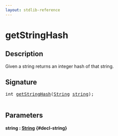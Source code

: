 ```yaml
---
layout: stdlib-reference
---
```


# getStringHash

## Description

Given a string returns an integer hash of that string.




## Signature 

<pre>
int <a href="/stdlib-reference/global-decls/getStringHash">getStringHash</a>(<a href="/stdlib-reference/types/String/index">String</a> <a href="/stdlib-reference/global-decls/getStringHash#decl-string" class="code_param">string</a>);

</pre>

## Parameters

#### string  : [String](/stdlib-reference/types/String/index) {#decl-string}

